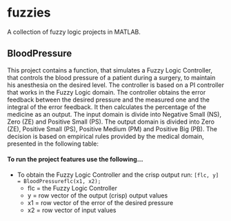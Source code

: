 # fuzzies
A collection of fuzzy logic projects in MATLAB.

## BloodPressure
This project contains a function, that simulates a Fuzzy Logic Controller, that controls the blood pressure of a patient during a surgery, to maintain his anesthesia on the desired level. The controller is based on a PI controller that works in the Fuzzy Logic domain. The controller obtains the error feedback between the desired pressure and the measured one and the integral of the error feedback. It then calculates the percentage of the medicine as an output. The input domain is divide into Negative Small (NS), Zero (ZE) and Positive Small (PS). The output domain is divided into Zero (ZE), Positive Small (PS), Positive Medium (PM) and Positive Big (PB). The decision is based on empirical rules provided by the medical domain, presented in the following table:

#### To run the project features use the following...
- To obtain the Fuzzy Logic Controller and the crisp output run:
``` [flc, y] = BloodPressureflc(x1, x2); ```
	- flc = the Fuzzy Logic Controller
	- y = row vector of the output (crisp) output values
	- x1 = row vector of the error of the desired pressure
	- x2 = row vector of input values
